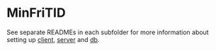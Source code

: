 # MinFriTID

See separate READMEs in each subfolder for more information about setting up [client](client/README.md), [server](server/README.md) and [db](db/README.md).